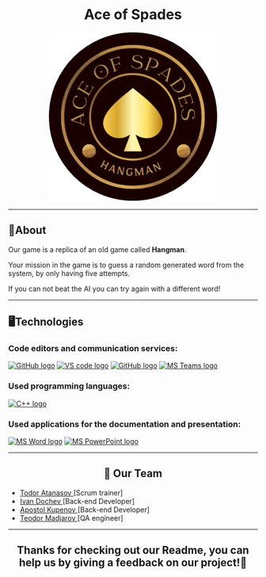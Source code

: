 <h1 align = "center">Ace of Spades</h1>

<p align="center">
    <img src="images/logo.png" alt = "logo">
</p>

<hr>

## 📰About
<p>Our game is a replica of an old game called <b>Hangman</b>.</p>
<p>Your mission in the game is to guess a random generated word from the system, by only having five attempts.</p>
<p>If you can not beat the AI you can try again with a different word!</p>

<hr>

## 🖥️Technologies
### Code editors and communication services:
<p>
    <a href="https://visualstudio.microsoft.com/vs/"><img src="https://visualstudio.microsoft.com/wp-content/uploads/2021/10/Product-Icon.svg" alt="GitHub logo" width = "50"/></a>
    <a href="https://code.visualstudio.com/"><img src="https://upload.wikimedia.org/wikipedia/commons/thumb/9/9a/Visual_Studio_Code_1.35_icon.svg/2048px-Visual_Studio_Code_1.35_icon.svg.png" alt="VS code logo" width=48px /></a>
    <a href="https://github.com/"><img src="https://cdn-icons-png.flaticon.com/512/2111/2111612.png" alt="GitHub logo" width = "50"/></a>
    <a href="https://www.microsoft.com/en/microsoft-teams/group-chat-software"><img src="https://img.icons8.com/color/344/microsoft-teams.png" alt = "MS Teams logo" width="50px" /></a>
</p>


### Used programming languages:
<p align="left">
    <a href="https://www.cplusplus.com/"><img src="https://brandslogos.com/wp-content/uploads/thumbs/c-logo-vector.svg" alt="C++ logo" width="50px"/></a>
</p>

### Used applications for the documentation and presentation:
<p align="left">
    <a href="https://www.microsoft.com/en-ww/microsoft-365/word"><img src="https://img.icons8.com/color/344/ms-word.png" alt="MS Word logo" width=48px /></a>
    <a href="https://www.microsoft.com/en-ww/microsoft-365/powerpoint"><img src="https://img.icons8.com/color/344/ms-powerpoint.png" alt="MS PowerPoint logo" width=48px /></a>
</p>

<hr>

<h2 align = "center">🧒 Our Team</h2>

- <a href = "https://github.com/TYAtanasov21"> Todor Atanasov </a> [Scrum trainer]
- <a href = "https://github.com/IDDochev21"> Ivan Dochev </a> [Back-end Developer]
- <a href = "https://github.com/AYKupenov21"> Apostol Kupenov </a> [Back-end Developer]
- <a href = "https://github.com/TSMadzharov21"> Teodor Madjarov </a> [QA engineer]

<hr>

## <p align="center">Thanks for checking out our Readme, you can help us by giving a feedback on our project!💖</p>